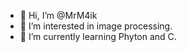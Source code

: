- 👋 Hi, I’m @MrM4ik
- 👀 I’m interested in image processing.
- 🌱 I’m currently learning Phyton and C. 

<!---
MrM4ik/MrM4ik is a ✨ special ✨ repository because its `README.md` (this file) appears on your GitHub profile.
You can click the Preview link to take a look at your changes.
--->
